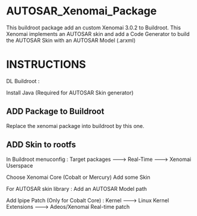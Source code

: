 # AUTOSAR_Xenomai_Package
This buildroot package add an custom Xenomai 3.0.2 to Buildroot.
This Xenomai implements an AUTOSAR skin and add a Code Generator to build the AUTOSAR Skin with an AUTOSAR Model (.arxml)

# INSTRUCTIONS
DL Buildroot :

Install Java (Required for AUTOSAR Skin generator)


## ADD Package to Buildroot

Replace the xenomai package into buildroot by this one.

## ADD Skin to rootfs

In Buildroot menuconfig :
Target packages ---> Real-Time ---> Xenomai Userspace

Choose Xenomai Core (Cobalt or Mercury)
Add some Skin

For AUTOSAR skin library : 
Add an AUTOSAR Model path


Add Ipipe Patch (Only for Cobalt Core) : 
Kernel ---> Linux Kernel Extensions ---> Adeos/Xenomai Real-time patch
